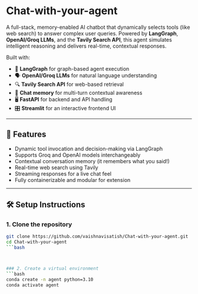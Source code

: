 # Chat-with-your-agent

A full-stack, memory-enabled AI chatbot that dynamically selects tools (like web search) to answer complex user queries. Powered by **LangGraph**, **OpenAI/Groq LLMs**, and the **Tavily Search API**, this agent simulates intelligent reasoning and delivers real-time, contextual responses.

Built with:
- 🔧 **LangGraph** for graph-based agent execution
- 🗣️ **OpenAI/Groq LLMs** for natural language understanding
- 🔍 **Tavily Search API** for web-based retrieval
- 🧠 **Chat memory** for multi-turn contextual awareness
- 🖥️ **FastAPI** for backend and API handling
- 🎛️ **Streamlit** for an interactive frontend UI

---

## 🚀 Features

- Dynamic tool invocation and decision-making via LangGraph
- Supports Groq and OpenAI models interchangeably
- Contextual conversation memory (it remembers what you said!)
- Real-time web search using Tavily
- Streaming responses for a live chat feel
- Fully containerizable and modular for extension

---

## 🛠️ Setup Instructions

### 1. Clone the repository
```bash
git clone https://github.com/vaishnavisatish/Chat-with-your-agent.git
cd Chat-with-your-agent
```bash



### 2. Create a virtual environment
```bash
conda create -n agent python=3.10
conda activate agent

